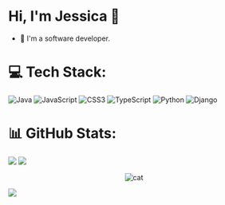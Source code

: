 # Hi, I'm Jessica 🫶

- 🔭 I'm a software developer.
  
# 💻 Tech Stack:
![Java](https://img.shields.io/badge/java-%23ED8B00.svg?style=for-the-badge&logo=openjdk&logoColor=white) ![JavaScript](https://img.shields.io/badge/javascript-%23323330.svg?style=for-the-badge&logo=javascript&logoColor=%23F7DF1E) ![CSS3](https://img.shields.io/badge/css3-%231572B6.svg?style=for-the-badge&logo=css3&logoColor=white) ![TypeScript](https://img.shields.io/badge/typescript-%23007ACC.svg?style=for-the-badge&logo=typescript&logoColor=white) ![Python](https://img.shields.io/badge/python-3670A0?style=for-the-badge&logo=python&logoColor=ffdd54) ![Django](https://img.shields.io/badge/django-%23092E20.svg?style=for-the-badge&logo=django&logoColor=white)
# 📊 GitHub Stats:
![](https://github-readme-stats.vercel.app/api?username=JessieeSunshine&theme=default&hide_border=false&include_all_commits=false&count_private=false)
![](https://github-readme-stats.vercel.app/api/top-langs/?username=JessieeSunshine&theme=default&hide_border=false&include_all_commits=false&count_private=false&layout=compact)

<div align="center"><img src="https://i.pinimg.com/originals/5f/93/49/5f934966a1d20bae1909c9ef2278bd4c.gif" alt="cat"/></div>

![](https://komarev.com/ghpvc/?username=JessieeSunshine&color=ff69b4&style=for-the-badge)

 





